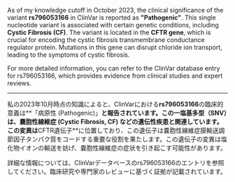 As of my knowledge cutoff in October 2023, the clinical significance of the variant **rs796053166** in ClinVar is reported as **"Pathogenic"**. This single nucleotide variant is associated with certain genetic conditions, including **Cystic Fibrosis (CF)**. The variant is located in the **CFTR gene**, which is crucial for encoding the cystic fibrosis transmembrane conductance regulator protein. Mutations in this gene can disrupt chloride ion transport, leading to the symptoms of cystic fibrosis.

For more detailed information, you can refer to the ClinVar database entry for rs796053166, which provides evidence from clinical studies and expert reviews.

---

私の2023年10月時点の知識によると、ClinVarにおける**rs796053166**の臨床的意義は**「病原性 (Pathogenic)」**と報告されています。この一塩基多型（SNV）は、**嚢胞性線維症 (Cystic Fibrosis, CF)** などの遺伝性疾患と関連しています。この変異は**CFTR遺伝子**に位置しており、この遺伝子は嚢胞性線維症膜輸送調節因子タンパク質をコードする重要な役割を果たします。この遺伝子の変異は塩化物イオンの輸送を妨げ、嚢胞性線維症の症状を引き起こす可能性があります。

詳細な情報については、ClinVarデータベースのrs796053166のエントリを参照してください。臨床研究や専門家のレビューに基づく証拠が記載されています。